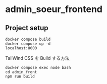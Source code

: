# admin_soeur_frontend

## Project setup

```
docker compose build
docker compose up -d
localhost:8000
```

TailWind CSS を Build する方法

```
docker compose exec node bash
cd admin_front
npm run build
```
